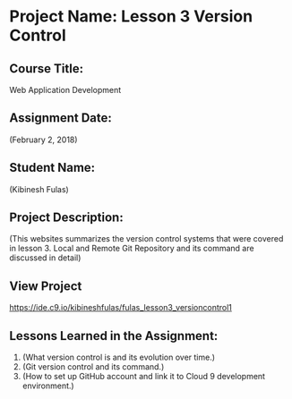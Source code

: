 # Project Name:  Lesson 3 Version Control


## Course Title:
Web Application Development

## Assignment Date:  
(February 2, 2018)

## Student Name:  
(Kibinesh Fulas)

## Project Description:
(This websites summarizes the version control systems that were covered in lesson 3. Local and Remote Git Repository and its command are discussed in detail)
## View Project
https://ide.c9.io/kibineshfulas/fulas_lesson3_versioncontrol1

## Lessons Learned in the Assignment:
1. (What version control is and its evolution over time.)
2. (Git version control and its command.)
3. (How to set up GitHub account and link it to Cloud 9 development environment.)

